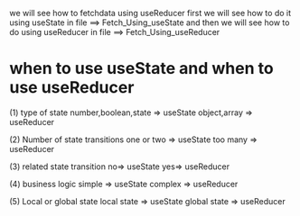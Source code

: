 we will see how to fetchdata using useReducer
first we will see how to do it using useState in file  ==>  Fetch_Using_useState
and then we will see how to do using useReducer in file ==> Fetch_Using_useReducer


when to use useState and when to use useReducer
================================================
(1) type of state
number,boolean,state => useState
object,array => useReducer

(2) Number of state transitions
one or two => useState
too many => useReducer

(3) related state transition
no=>  useState
yes=> useReducer

(4) business logic
simple  => useState
complex  => useReducer

(5) Local or global state
local state => useState
global state => useReducer
